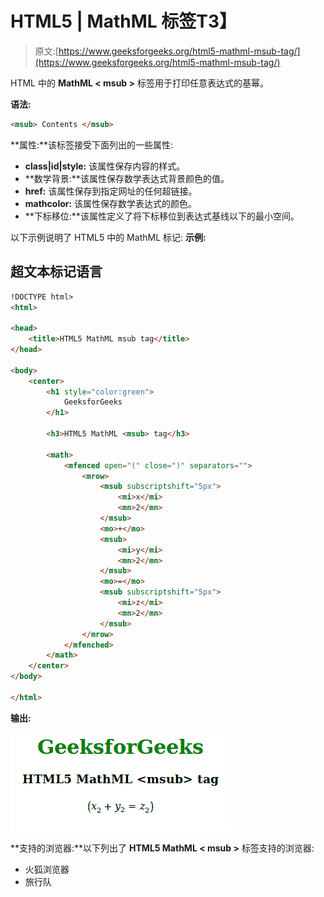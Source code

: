 # HTML5 | MathML <msub>标签</msub>T3】

> 原文:[https://www.geeksforgeeks.org/html5-mathml-msub-tag/](https://www.geeksforgeeks.org/html5-mathml-msub-tag/)

HTML 中的 **MathML < msub >** 标签用于打印任意表达式的基幂。

**语法:**

```html
<msub> Contents </msub>
```

**属性:**该标签接受下面列出的一些属性:

*   **class|id|style:** 该属性保存内容的样式。
*   **数学背景:**该属性保存数学表达式背景颜色的值。
*   **href:** 该属性保存到指定网址的任何超链接。
*   **mathcolor:** 该属性保存数学表达式的颜色。
*   **下标移位:**该属性定义了将下标移位到表达式基线以下的最小空间。

以下示例说明了 HTML5 中的 MathML <msub>标记:
**示例:**</msub>

## 超文本标记语言

```html
!DOCTYPE html>
<html>

<head>
    <title>HTML5 MathML msub tag</title>
</head>

<body>
    <center>
        <h1 style="color:green">
            GeeksforGeeks
        </h1>

        <h3>HTML5 MathML <msub> tag</h3>

        <math>
            <mfenced open="(" close=")" separators="">
                <mrow>
                    <msub subscriptshift="5px">
                        <mi>x</mi>
                        <mn>2</mn>
                    </msub>
                    <mo>+</mo>
                    <msub>
                        <mi>y</mi>
                        <mn>2</mn>
                    </msub>
                    <mo>=</mo>
                    <msub subscriptshift="5px">
                        <mi>z</mi>
                        <mn>2</mn>
                    </msub>
                </mrow>
            </mfenched>
        </math>
    </center>
</body>

</html>                   
```

**输出:**

![](img/1c679f435e39e7db683ad53d16c8e85b.png)

**支持的浏览器:**以下列出了 **HTML5 MathML < msub >** 标签支持的浏览器:

*   火狐浏览器
*   旅行队